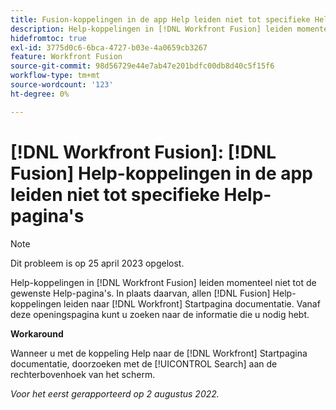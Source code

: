 ```yaml
---
title: Fusion-koppelingen in de app Help leiden niet tot specifieke Help-pagina's
description: Help-koppelingen in [!DNL Workfront Fusion] leiden momenteel niet tot de gewenste Help-pagina's. In plaats daarvan leiden alle Fusion Help-koppelingen naar de startpagina voor Workfront-documentatie. Vanaf deze openingspagina kunt u zoeken naar de informatie die u nodig hebt.
hidefromtoc: true
exl-id: 3775d0c6-6bca-4727-b03e-4a0659cb3267
feature: Workfront Fusion
source-git-commit: 98d56729e44e7ab47e201bdfc00db8d40c5f15f6
workflow-type: tm+mt
source-wordcount: '123'
ht-degree: 0%

---
```


# [!DNL Workfront Fusion]: [!DNL Fusion] Help-koppelingen in de app leiden niet tot specifieke Help-pagina&#39;s

>[!NOTE]
>
>Dit probleem is op 25 april 2023 opgelost.

Help-koppelingen in [!DNL Workfront Fusion] leiden momenteel niet tot de gewenste Help-pagina&#39;s. In plaats daarvan, allen [!DNL Fusion] Help-koppelingen leiden naar [!DNL Workfront] Startpagina documentatie. Vanaf deze openingspagina kunt u zoeken naar de informatie die u nodig hebt.

**Workaround**

Wanneer u met de koppeling Help naar de [!DNL Workfront] Startpagina documentatie, doorzoeken met de [!UICONTROL Search] aan de rechterbovenhoek van het scherm.

_Voor het eerst gerapporteerd op 2 augustus 2022._
